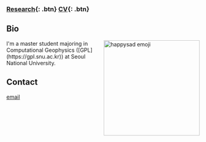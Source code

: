 ###  [Research](/research){: .btn}      [CV](/docs/jhyang_CV.pdf){: .btn}     

## Bio
<img src="https://yangee.github.io/img/emoji_happysad.jpg" alt="happysad emoji" align="right" style="width: 250px;"/>
I'm a master student majoring in Computational Geophysics ([GPL](https://gpl.snu.ac.kr)) at Seoul National University. 

## Contact
[email](malito:sodapop92@gmail.com)

